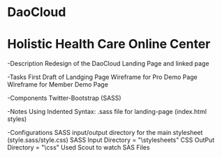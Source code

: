 DaoCloud 
========
Holistic Health Care Online Center
=======

-Description
	Redesign of the DaoCloud Landing Page and linked page

-Tasks
	First Draft of Landging Page
	Wireframe for Pro Demo Page
	Wireframe for Member Demo Page

-Components
	Twitter-Bootstrap (SASS)

-Notes
	Using Indented Syntax: .sass file for landing-page (index.html styles)

-Configurations
	SASS input/output directory for the main stylesheet (style.sass/style.css) 
		SASS Input Directory = "\stylesheets\"
		CSS OutPut Directory = "\css\"
Used Scout to watch SAS Files
